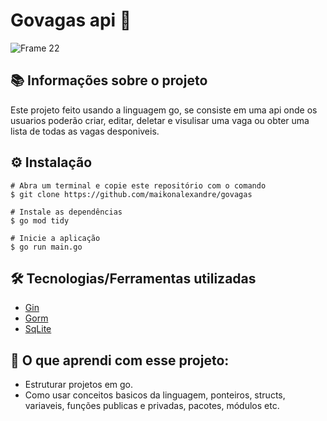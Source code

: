 # Govagas api 🦦
![Frame 22](https://github.com/maikonalexandre/govagas/assets/86725282/0f48ebfb-6ef0-40cd-a5b4-f1f26940c2af)


## 📚 Informações sobre o projeto
Este projeto feito usando a linguagem go, se consiste em uma api onde os usuarios poderão criar, editar, deletar e visulisar uma vaga ou obter uma lista de todas as vagas desponiveis.


## ⚙️ Instalação
```
# Abra um terminal e copie este repositório com o comando
$ git clone https://github.com/maikonalexandre/govagas
```
```
# Instale as dependências
$ go mod tidy

# Inicie a aplicação
$ go run main.go
```

## 🛠️ Tecnologias/Ferramentas utilizadas

* [Gin]()
* [Gorm]()
* [SqLite]()

## :green_book: O que aprendi com esse projeto:
* Estruturar projetos em go.
* Como usar conceitos basicos da linguagem, ponteiros, structs, variaveis, funções publicas e privadas, pacotes, módulos etc. 


